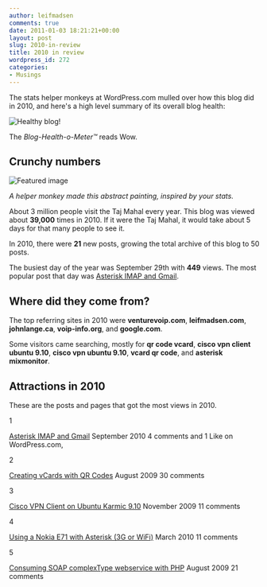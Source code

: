 ```yaml
---
author: leifmadsen
comments: true
date: 2011-01-03 18:21:21+00:00
layout: post
slug: 2010-in-review
title: 2010 in review
wordpress_id: 272
categories:
- Musings
---
```


The stats helper monkeys at WordPress.com mulled over how this blog did in 2010, and here's a high level summary of its overall blog health:

![Healthy blog!](http://s0.wp.com/i/annual-recap/meter-healthy5.gif)

The _Blog-Health-o-Meter™_ reads Wow.


## Crunchy numbers






![Featured image](http://s0.wp.com/i/annual-recap/abstract-stats-1.png)

_A helper monkey made this abstract painting, inspired by your stats._




About 3 million people visit the Taj Mahal every year.  This blog was viewed about **39,000** times in 2010.  If it were the Taj Mahal, it would take about 5 days for that many people to see it.



In 2010, there were **21** new posts, growing the total archive of this blog to 50 posts.

The busiest day of the year was September 29th with **449** views. The most popular post that day was [Asterisk IMAP and Gmail](http://leifmadsen.wordpress.com/2010/09/20/asterisk-imap-and-gmail/).


## Where did they come from?


The top referring sites in 2010 were **venturevoip.com**, **leifmadsen.com**, **johnlange.ca**, **voip-info.org**, and **google.com**.

Some visitors came searching, mostly for **qr code vcard**, **cisco vpn client ubuntu 9.10**, **cisco vpn ubuntu 9.10**, **vcard qr code**, and **asterisk mixmonitor**.


## Attractions in 2010


These are the posts and pages that got the most views in 2010.


1


[Asterisk IMAP and Gmail](http://leifmadsen.wordpress.com/2010/09/20/asterisk-imap-and-gmail/) September 2010
4 comments and 1 Like on WordPress.com,


2


[Creating vCards with QR Codes](http://leifmadsen.wordpress.com/2009/08/27/creating-vcards-with-qr-codes/) August 2009
30 comments


3


[Cisco VPN Client on Ubuntu Karmic 9.10](http://leifmadsen.wordpress.com/2009/11/27/cisco-vpn-client-on-ubuntu-karmic-9-10/) November 2009
11 comments


4


[Using a Nokia E71 with Asterisk (3G or WiFi)](http://leifmadsen.wordpress.com/2010/03/19/using-a-nokia-e71-with-asterisk-3g-or-wifi/) March 2010
11 comments


5


[Consuming SOAP complexType webservice with PHP](http://leifmadsen.wordpress.com/2009/08/04/consuming-soap-complextype-webservice-with-php/) August 2009
21 comments
